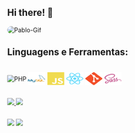 ## **Hi there!** 👋
<!--
Um software developer amante por tecnologia, buscando evoluir constantemente minhas habilidades em novas tecnologias, e desenvolver soluções que possam impactar positivamente a vida das pessoas.
## **Mais sobre mim:** -->
<img align="center" alt="Pablo-Gif" height="180" style="border-radius:50px;" src="https://miro.medium.com/max/680/0*7Q3yvSIv_t0ioJ-Z.gif"/><br>

## **Linguagens e Ferramentas:** 

<div style="display: inline_block"><br>
  <img align="center" alt="PHP" height="30" width="40"
    src="https://cdn.jsdelivr.net/gh/devicons/devicon/icons/php/php-plain.svg" title="PHP">
  <img align="center" alt="Pablo-MySQL" height="30" width="40" src="https://github.com/devicons/devicon/blob/master/icons/mysql/mysql-original-wordmark.svg">
  <img align="center" alt="Pablo-Js" height="30" width="40" src="https://raw.githubusercontent.com/devicons/devicon/master/icons/javascript/javascript-plain.svg">
  <img align="center" alt="Pablo-React" height="30" width="40" src="https://github.com/devicons/devicon/blob/master/icons/react/react-original.svg">
  <img align="center" alt="Pablo-Sass" height="30" width="40" src="https://github.com/devicons/devicon/blob/master/icons/git/git-original.svg">
  <img align="center" alt="Pablo-Sass" height="30" width="40" src="https://github.com/devicons/devicon/blob/master/icons/sass/sass-original.svg">
</div>

##

<div align="left">
  <a href="https://github.com/PabloRuanP">
  <img height="130em" src="https://github-readme-stats.vercel.app/api?username=PabloRuanP&show_icons=true&theme=github_dark&include_all_commits=true&count_private=true"/>
  <img height="130em" src="https://github-readme-stats.vercel.app/api/top-langs/?username=PabloRuanP&layout=compact&theme=github_dark&hide_langs_below=1"/> 
</div>


##
<p align="left">
  <a target="_blank" href="https://www.linkedin.com/in/pablo-ruan-a3ba50232/" alt="Linkedin">
  <img src="https://img.shields.io/badge/-LinkedIn-%230077B5?style=for-the-badge&logo=linkedin&logoColor=white" target="_blank"></a> 

   <a target="_blank" href="mailto:pablommoc@gmail.com" alt="Gmail">
  <img src="https://img.shields.io/badge/Gmail-D14836?style=for-the-badge&logo=gmail&logoColor=white"</a>
</p>
<br>

